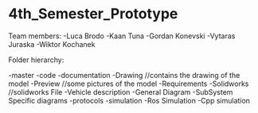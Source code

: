 # 4th_Semester_Prototype
 
Team members:
 -Luca Brodo
 -Kaan Tuna
 -Gordan Konevski
 -Vytaras Juraska
 -Wiktor Kochanek


Folder hierarchy:

 -master
   -code
   -documentation
         -Drawing //contains the drawing of the model
         -Preview //some pictures of the model
         -Requirements
         -Solidworks //solidworks File
         -Vehicle description 
         -General Diagram
         -SubSystem Specific diagrams
    -protocols
    -simulation
         -Ros Simulation
         -Cpp simulation

